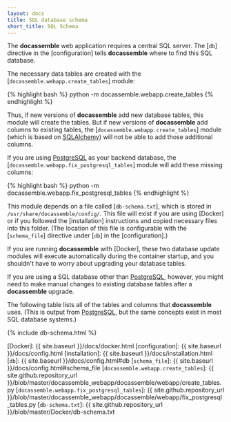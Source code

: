 ```yaml
---
layout: docs
title: SQL database schema
short_title: SQL Schema
---
```


The **docassemble** web application requires a central SQL server.
The [`db`] directive in the [configuration] tells **docassemble**
where to find this SQL database.

The necessary data tables are created with the
[`docassemble.webapp.create_tables`] module:

{% highlight bash %}
python -m docassemble.webapp.create_tables
{% endhighlight %}

Thus, if new versions of **docassemble** add new database tables, this
module will create the tables.  But if new versions of **docassemble**
add columns to existing tables, the
[`docassemble.webapp.create_tables`] module (which is based on
[SQLAlchemy]) will not be able to add those additional columns.

If you are using [PostgreSQL] as your backend database, the
[`docassemble.webapp.fix_postgresql_tables`] module will add these
missing columns:

{% highlight bash %}
python -m docassemble.webapp.fix_postgresql_tables
{% endhighlight %}

This module depends on a file called [`db-schema.txt`], which is
stored in `/usr/share/docassemble/config/`.  This file will exist if
you are using [Docker] or if you followed the [installation]
instructions and copied necessary files into this folder.  (The
location of this file is configurable with the [`schema_file`]
directive under [`db`] in the [configuration].)

If you are running **docassemble** with [Docker], these two database
update modules will execute automatically during the container
startup, and you shouldn't have to worry about upgrading your database
tables.

If you are using a SQL database other than [PostgreSQL], however, you
might need to make manual changes to existing database tables after a
**docassemble** upgrade.

The following table lists all of the tables and columns that
**docassemble** uses.  (This is output from [PostgreSQL], but the same
concepts exist in most SQL database systems.)

{% include db-schema.html %}

[PostgreSQL]: https://www.postgresql.org/
[SQLAlchemy]: http://www.sqlalchemy.org/
[Docker]: {{ site.baseurl }}/docs/docker.html
[configuration]: {{ site.baseurl }}/docs/config.html
[installation]: {{ site.baseurl }}/docs/installation.html
[`db`]: {{ site.baseurl }}/docs/config.html#db
[`schema_file`]: {{ site.baseurl }}/docs/config.html#schema_file
[`docassemble.webapp.create_tables`]: {{ site.github.repository_url }}/blob/master/docassemble_webapp/docassemble/webapp/create_tables.py
[`docassemble.webapp.fix_postgresql_tables`]: {{ site.github.repository_url }}/blob/master/docassemble_webapp/docassemble/webapp/fix_postgresql_tables.py
[`db-schema.txt`]: {{ site.github.repository_url }}/blob/master/Docker/db-schema.txt
